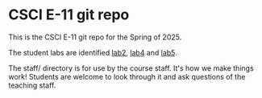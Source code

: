 # CSCI E-11 git repo

This is the CSCI E-11 git repo for the Spring of 2025.

The student labs are identified [lab2](lab2/), [lab4](lab4/) and [lab5](lab5/).

The staff/ directory is for use by the course staff. It's how we make things work! Students are welcome to look through it and ask questions of the teaching staff.
